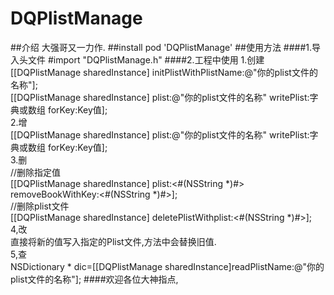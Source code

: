 # DQPlistManage
##介绍
大强哥又一力作.
##install
pod 'DQPlistManage'
##使用方法
####1.导入头文件
\#import "DQPlistManage.h"
####2.工程中使用
1.创建        
    [[DQPlistManage sharedInstance] initPlistWithPlistName:@"你的plist文件的名称"];     
    [[DQPlistManage sharedInstance] plist:@"你的plist文件的名称" writePlist:字典或数组 forKey:Key值];     
2.增       
    [[DQPlistManage sharedInstance] plist:@"你的plist文件的名称" writePlist:字典或数组 forKey:Key值];    
3.删   
    //删除指定值    
    [[DQPlistManage sharedInstance] plist:<#(NSString *)#> removeBookWithKey:<#(NSString *)#>];    
    //删除plist文件    
    [[DQPlistManage sharedInstance] deletePlistWithplist:<#(NSString *)#>];    
4,改        
    直接将新的值写入指定的Plist文件,方法中会替换旧值.        
5,查         
    NSDictionary * dic=[[DQPlistManage sharedInstance]readPlistName:@"你的plist文件的名称"];
####欢迎各位大神指点,
    
    
